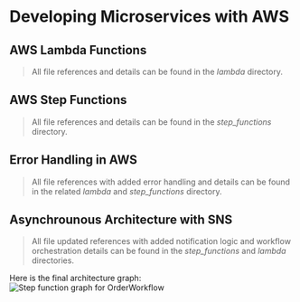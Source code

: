 # Developing Microservices with AWS

## AWS Lambda Functions

> All file references and details can be found in the _lambda_ directory.

## AWS Step Functions

> All file references and details can be found in the _step_functions_ directory.

## Error Handling in AWS

> All file references with added error handling and details can be found in the related _lambda_ and _step_functions_ directory.

## Asynchrounous Architecture with SNS

> All file updated references with added notification logic and workflow orchestration details can be found in the _step_functions_ and _lambda_ directories.

Here is the final architecture graph:
![Step function graph for OrderWorkflow ]("./stepfunctions_graph.svg")
